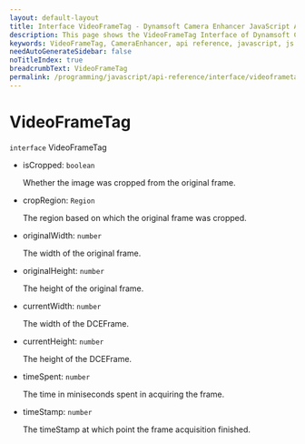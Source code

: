 ```yaml
---
layout: default-layout
title: Interface VideoFrameTag - Dynamsoft Camera Enhancer JavaScript API
description: This page shows the VideoFrameTag Interface of Dynamsoft Camera Enhancer JavaScript SDK.
keywords: VideoFrameTag, CameraEnhancer, api reference, javascript, js
needAutoGenerateSidebar: false
noTitleIndex: true
breadcrumbText: VideoFrameTag
permalink: /programming/javascript/api-reference/interface/videoframetag.html
---
```


# VideoFrameTag

`interface` VideoFrameTag

* isCropped: `boolean`

  Whether the image was cropped from the original frame.

* cropRegion: `Region`

  The region based on which the original frame was cropped.

* originalWidth: `number`
  
  The width of the original frame.

* originalHeight: `number`  

  The height of the original frame.

* currentWidth: `number`

  The width of the DCEFrame.

* currentHeight: `number`

  The height of the DCEFrame.

* timeSpent: `number`

  The time in miniseconds spent in acquiring the frame.

* timeStamp: `number`

  The timeStamp at which point the frame acquisition finished.